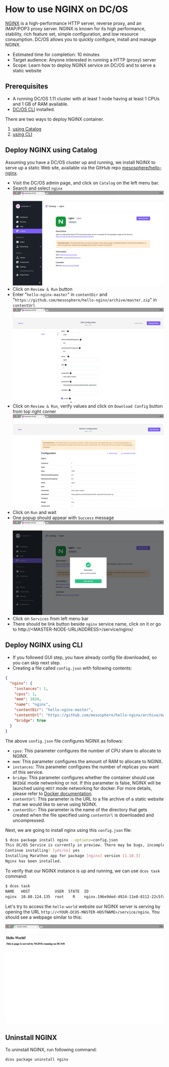 # How to use NGINX on DC/OS

[NGINX](https://www.nginx.com) is a high-performance HTTP server, reverse proxy, and an IMAP/POP3 proxy server. NGINX is known for its high performance, stability, rich feature set, simple configuration, and low resource consumption. DC/OS allows you to quickly configure, install and manage NGINX.

- Estimated time for completion: 10 minutes
- Target audience: Anyone interested in running a HTTP (proxy) server
- Scope: Learn how to deploy NGINX service on DC/OS and to serve a static website

## Prerequisites

- A running DC/OS 1.11 cluster with at least 1 node having at least 1 CPUs and 1 GB of RAM available.
- [DC/OS CLI](https://dcos.io/docs/1.11/cli/install/) installed.

There are two ways to deploy NGINX container.
1. [using Catalog](#deploy-nginx-using-catalog)
2. [using CLI](#deploy-nginx-using-cli)

## Deploy NGINX using Catalog

Assuming you have a DC/OS cluster up and running, we install NGINX to serve up a static Web site, available via the GitHub repo [mesosphere/hello-nginx](https://github.com/mesosphere/hello-nginx).

- Visit the DC/OS admin page, and click on `Catalog` on the left menu bar.
- Search and select `nginx`
![Catalog NGINX](img/catalog-nginx.png)
- Click on `Review & Run` button
- Enter "`hello-nginx-master`" in `contentDir` and "`https://github.com/mesosphere/hello-nginx/archive/master.zip`" in `contentUrl`
![Catalog NGINX](img/nginx-config.png)
- Click on `Review & Run`, verify values and click on `Download Config` button from top right corner
![Catalog NGINX](img/nginx-review.png)
- Click on `Run` and wait
- One popup should appear with `Success` message
![Catalog NGINX](img/nginx-success.png)
- Click on `Services` from left menu bar
- There should be link button beside `nginx` service name, click on it or go to http://<MASTER-NODE-URL/ADDRESS>/service/nginx/

## Deploy NGINX using CLI

- If you followed GUI step, you have already config file downloaded, so you can skip next step.
- Creating a file called `config.json` with following contents:

```json
{
  "nginx": {
    "instances": 1,
    "cpus": 1,
    "mem": 1024,
    "name": "nginx",
    "contentDir": "hello-nginx-master",
    "contentUrl": "https://github.com/mesosphere/hello-nginx/archive/master.zip",
    "bridge": true
  }
}
```

The above `config.json` file configures NGINX as follows:

- `cpus`: This parameter configures the number of CPU share to allocate to NGINX.
- `mem`: This parameter configures the amount of RAM to allocate to NGINX.
- `instances`: This parameter configures the number of replicas you want of this service.
- `bridge`: This parameter configures whether the container should use `BRIDGE` mode networking or not. If this parameter is false, NGINX will be launched using `HOST` mode networking for docker. For more details, please refer to [Docker documentation](https://docs.docker.com/).
- `contentUrl`: This parameter is the URL to a file archive of a static website that we would like to serve using NGINX.
- `contentDir`: This parameter is the name of the directory that gets created when the file specified using `contentUrl` is downloaded and uncompressed.

Next, we are going to install nginx using this `config.json` file:

```sh
$ dcos package install nginx --options=config.json
This DC/OS Service is currently in preview. There may be bugs, incomplete features, incorrect documentation, or other discrepancies. Experimental packages should never be used in production!
Continue installing? [yes/no] yes
Installing Marathon app for package [nginx] version [1.10.3]
Nginx has been installed.
```

To verify that our NGINX instance is up and running, we can use `dcos task` command:

```bash
$ dcos task
NAME   HOST           USER  STATE  ID
nginx  10.80.124.135  root    R    nginx.196e9ded-4924-11e8-8112-22c5fa7ab357
```

Let's try to access the `hello-world` website our NGINX server is serving by opening the URL `http://<YOUR-DCOS-MASTER-HOSTNAME>/service/nginx`. You should see a webpage similar to this:

![Hello World NGINX on DC/OS](img/nginx-hello-dcos.png)

## Uninstall NGINX

To uninstall NGINX, run following command:

```bash
dcos package uninstall nginx
```
